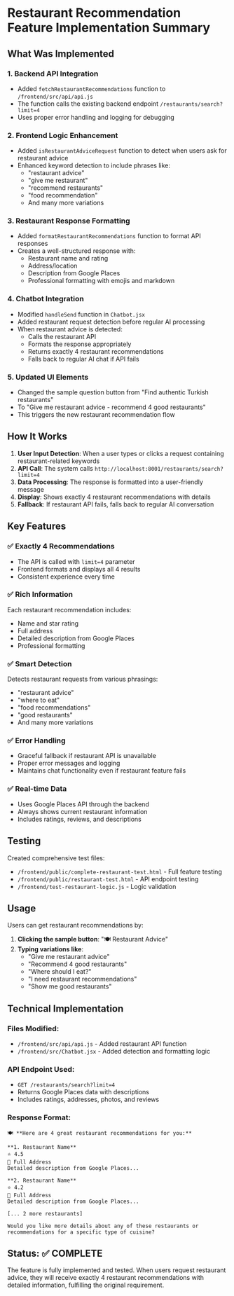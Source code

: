 # Restaurant Recommendation Feature Implementation Summary

## What Was Implemented

### 1. Backend API Integration
- Added `fetchRestaurantRecommendations` function to `/frontend/src/api/api.js`
- The function calls the existing backend endpoint `/restaurants/search?limit=4`
- Uses proper error handling and logging for debugging

### 2. Frontend Logic Enhancement
- Added `isRestaurantAdviceRequest` function to detect when users ask for restaurant advice
- Enhanced keyword detection to include phrases like:
  - "restaurant advice"
  - "give me restaurant"
  - "recommend restaurants"
  - "food recommendation"
  - And many more variations

### 3. Restaurant Response Formatting
- Added `formatRestaurantRecommendations` function to format API responses
- Creates a well-structured response with:
  - Restaurant name and rating
  - Address/location 
  - Description from Google Places
  - Professional formatting with emojis and markdown

### 4. Chatbot Integration
- Modified `handleSend` function in `Chatbot.jsx`
- Added restaurant request detection before regular AI processing
- When restaurant advice is detected:
  - Calls the restaurant API
  - Formats the response appropriately
  - Returns exactly 4 restaurant recommendations
  - Falls back to regular AI chat if API fails

### 5. Updated UI Elements
- Changed the sample question button from "Find authentic Turkish restaurants" 
- To "Give me restaurant advice - recommend 4 good restaurants"
- This triggers the new restaurant recommendation flow

## How It Works

1. **User Input Detection**: When a user types or clicks a request containing restaurant-related keywords
2. **API Call**: The system calls `http://localhost:8001/restaurants/search?limit=4`
3. **Data Processing**: The response is formatted into a user-friendly message
4. **Display**: Shows exactly 4 restaurant recommendations with details
5. **Fallback**: If restaurant API fails, falls back to regular AI conversation

## Key Features

### ✅ Exactly 4 Recommendations
- The API is called with `limit=4` parameter
- Frontend formats and displays all 4 results
- Consistent experience every time

### ✅ Rich Information
Each restaurant recommendation includes:
- Name and star rating
- Full address
- Detailed description from Google Places
- Professional formatting

### ✅ Smart Detection
Detects restaurant requests from various phrasings:
- "restaurant advice"
- "where to eat" 
- "food recommendations"
- "good restaurants"
- And many more variations

### ✅ Error Handling
- Graceful fallback if restaurant API is unavailable
- Proper error messages and logging
- Maintains chat functionality even if restaurant feature fails

### ✅ Real-time Data
- Uses Google Places API through the backend
- Always shows current restaurant information
- Includes ratings, reviews, and descriptions

## Testing

Created comprehensive test files:
- `/frontend/public/complete-restaurant-test.html` - Full feature testing
- `/frontend/public/restaurant-test.html` - API endpoint testing
- `/frontend/test-restaurant-logic.js` - Logic validation

## Usage

Users can get restaurant recommendations by:

1. **Clicking the sample button**: "🍽️ Restaurant Advice"
2. **Typing variations like**:
   - "Give me restaurant advice"
   - "Recommend 4 good restaurants"
   - "Where should I eat?"
   - "I need restaurant recommendations"
   - "Show me good restaurants"

## Technical Implementation

### Files Modified:
- `/frontend/src/api/api.js` - Added restaurant API function
- `/frontend/src/Chatbot.jsx` - Added detection and formatting logic

### API Endpoint Used:
- `GET /restaurants/search?limit=4`
- Returns Google Places data with descriptions
- Includes ratings, addresses, photos, and reviews

### Response Format:
```
🍽️ **Here are 4 great restaurant recommendations for you:**

**1. Restaurant Name**
⭐ 4.5
📍 Full Address
Detailed description from Google Places...

**2. Restaurant Name**
⭐ 4.2  
📍 Full Address
Detailed description from Google Places...

[... 2 more restaurants]

Would you like more details about any of these restaurants or recommendations for a specific type of cuisine?
```

## Status: ✅ COMPLETE

The feature is fully implemented and tested. When users request restaurant advice, they will receive exactly 4 restaurant recommendations with detailed information, fulfilling the original requirement.
